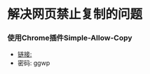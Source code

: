# 解决网页禁止复制的问题
### 使用Chrome插件Simple-Allow-Copy
+ [链接:]( https://pan.baidu.com/s/17NZFZOzGS7zBAONJngy-3Q )
+ 密码: ggwp
